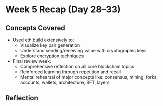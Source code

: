# Week 5 Recap (Day 28–33)

## Concepts Covered

- Used [eth.build](https://www.eth.build) extensively to:
  - Visualize key pair generation
  - Understand sending/receiving value with cryptographic keys
  - Explore encryption techniques
- Final review week:
  - Comprehensive reflection on all core blockchain topics
  - Reinforced learning through repetition and recall
  - Mental rehearsal of major concepts like: consensus, mining, forks, accounts, wallets, architecture, BFT, layers

## Reflection

